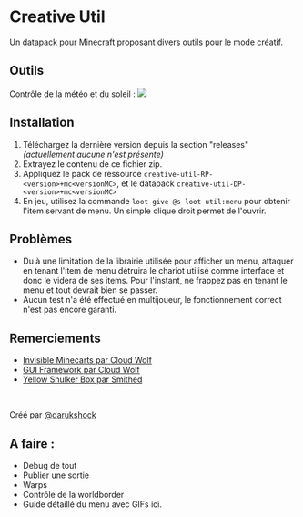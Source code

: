# Creative Util
Un datapack pour Minecraft proposant divers outils pour le mode créatif.

## Outils

Contrôle de la météo et du soleil :
![](https://github.com/Epitygmata/creative-util/gallery/weather-daytime.gif)

## Installation

1) Téléchargez la dernière version depuis la section "releases" *(actuellement aucune n'est présente)*
2) Extrayez le contenu de ce fichier zip.
3) Appliquez le pack de ressource `creative-util-RP-<version>+mc<versionMC>`, et le datapack `creative-util-DP-<version>+mc<versionMC>` 
4) En jeu, utilisez la commande `loot give @s loot util:menu` pour obtenir l'item servant de menu. Un simple clique droit permet de l'ouvrir.

## Problèmes
 - Du à une limitation de la librairie utilisée pour afficher un menu, attaquer en tenant l'item de menu détruira le chariot utilisé comme interface et  donc le videra de ses items. Pour l'instant, ne frappez pas en tenant le menu et tout devrait bien se passer.
 - Aucun test n'a été effectué en multijoueur, le fonctionnement correct n'est pas encore garanti.

## Remerciements

 - [Invisible Minecarts par Cloud Wolf](https://www.youtube.com/watch?v=gZYxhHAN-Ic)
 - [GUI Framework par Cloud Wolf](https://www.youtube.com/watch?v=Sxnaah2SPzw)
 - [Yellow Shulker Box par Smithed](https://wiki.smithed.dev/guides/yellow-shulker-box/)
 <br>

Créé par [@darukshock](https://github.com/Darukshock)

## A faire :
 - Debug de tout
 - Publier une sortie
 - Warps
 - Contrôle de la worldborder
 - Guide détaillé du menu avec GIFs ici.